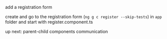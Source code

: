 add a registration form

create and go to the registration form (`ng g c register --skip-tests`) in `app` folder
and start with register.component.ts

up next: parent-child components communication


